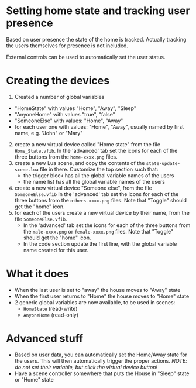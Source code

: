 Setting home state and tracking user presence
=============================================

Based on user presence the state of the home is tracked.
Actually tracking the users themselves for presence is not included.

External controls can be used to automatically set the user status.

Creating the devices
====================

1. Created a number of global variables
  - "HomeState" with values "Home", "Away", "Sleep"
  - "AnyoneHome" with values "true", "false"
  - "SomeoneElse" with values: "Home", "Away"
  - for each user one with values: "Home", "Away", usually named by first name,
    e.g. "John" or "Mary"
2. create a new virtual device called "Home state" from the file
   `Home_State.vfib`. In the 'advanced' tab set the icons for each of the three
   buttons from the `home-xxxx.png` files.
3. create a new Lua scene, and copy the contents of the `state-update-scene.lua`
   file in there. Customize the top section such that:
   - the trigger block has all the global variable names of the users
   - the name list has all the global variable names of the users
4. create a new virtual device "Someone else", from the file `SomeoneElse.vfib`
   In the 'advanced' tab set the icons for each of the three
   buttons from the `others-xxxx.png` files. Note that "Toggle" should get the "home" icon.
5. for each of the users create a new virtual device by their name, from the file
   `SomeoneElse.vfib`.
   - In the 'advanced' tab set the icons for each of the three
     buttons from the `male-xxxx.png` or `female-xxxx.png` files. Note that
     "Toggle" should get the "home" icon.
   - In the code section update the first line, with the global variable name
     created for this user.

What it does
============

- When the last user is set to "away" the house moves to "Away" state
- When the first user returns to "Home" the house moves to "Home" state
- 2 generic global variables are now available, to be used in scenes:
   - `HomeState` (read-write)
   - `AnyoneHome` (read-only)


Advanced stuff
==============

- Based on user data, you can automatically set the Home/Away state for the
  users. This will then automatically trigger the proper actions.
  _NOTE: do not set their variable, but click the virtual device button!_
- Have a scene controller somewhere that puts the House in "Sleep" state or "Home" state
